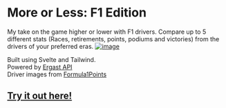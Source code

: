 # More or Less: F1 Edition
My take on the game higher or lower with F1 drivers. Compare up to 5 different stats (Races, retirements, points, podiums and victories) from the drivers of your preferred eras.
[![image](https://github.com/RatonAzul/Higher-or-Lower-F1-Edition/assets/80419475/794f5138-c342-4cc3-82b8-7801cba37459)](https://more-or-less-f1.netlify.app)  
  
Built using Svelte and Tailwind.   
Powered by [Ergast API](http://ergast.com/mrd/)   
Driver images from [Formula1Points](https://www.formula1points.com)
## [Try it out here!](https://more-or-less-f1.netlify.app)
